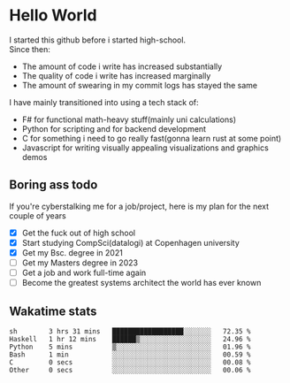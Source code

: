 # Hello World

I started this github before i started high-school.  
Since then:
- The amount of code i write has increased substantially
- The quality of code i write has increased marginally
- The amount of swearing in my commit logs has stayed the same

I have mainly transitioned into using a tech stack of:
- F# for functional math-heavy stuff(mainly uni calculations)
- Python for scripting and for backend development
- C for something i need to go really fast(gonna learn rust at some point)
- Javascript for writing visually appealing visualizations and graphics demos

## Boring ass todo
If you're cyberstalking me for a job/project, here is my plan for the next couple of years
- [x] Get the fuck out of high school
- [x] Start studying CompSci(datalogi) at Copenhagen university
- [x] Get my Bsc. degree in 2021
- [ ] Get my Masters degree in 2023
- [ ] Get a job and work full-time again
- [ ] Become the greatest systems architect the world has ever known

## Wakatime stats
<!--START_SECTION:waka-->

```text
sh        3 hrs 31 mins   ██████████████████░░░░░░░   72.35 %
Haskell   1 hr 12 mins    ██████▒░░░░░░░░░░░░░░░░░░   24.96 %
Python    5 mins          ▒░░░░░░░░░░░░░░░░░░░░░░░░   01.96 %
Bash      1 min           ░░░░░░░░░░░░░░░░░░░░░░░░░   00.59 %
C         0 secs          ░░░░░░░░░░░░░░░░░░░░░░░░░   00.08 %
Other     0 secs          ░░░░░░░░░░░░░░░░░░░░░░░░░   00.06 %
```

<!--END_SECTION:waka-->
